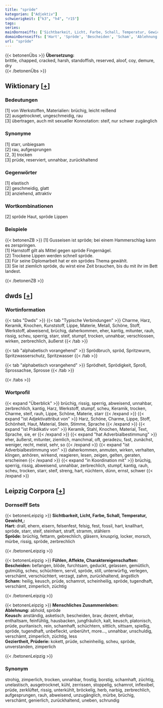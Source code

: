 ```yaml
---
title: "spröde"
kategorien: ["Adjektiv"]
schwierigkeit: ["k3", "h4", "r15"]
tags:
series:
mainDornseiffs: ['Sichtbarkeit, Licht, Farbe, Schall, Temperatur, Gewicht,', 'Fühlen, Affekte, Charaktereigenschaften', 'Menschliches Zusammenleben']
domainDornseiffs: ['Hart', 'Spröde', 'Bescheiden', 'Scham', 'Ablehnung', 'Keusch', 'Geziertheit, Prüderie']
url: "spröde"
---
```


{{< betonenÜbs >}}
**Übersetzung:**  
brittle, chapped, cracked, harsh, standoffish, reserved, aloof, coy, demure, dry  
{{< /betonenÜbs >}}

## Wiktionary [[+](https://de.wiktionary.org/wiki/spröde)]

### Bedeutungen
[1] von Werkstoffen, Materialien: brüchig, leicht reißend  
[2] ausgetrocknet, ungeschmeidig, rau  
[3] übertragen, auch mit sexueller Konnotation: steif, nur schwer zugänglich  

### Synonyme
[1] starr, unbiegsam  
[2] rau, aufgesprungen  
[2, 3] trocken  
[3] prüde, reserviert, unnahbar, zurückhaltend  

### Gegenwörter
[1] elastisch  
[2] geschmeidig, glatt  
[3] anziehend, attraktiv  

### Wortkombinationen
[2] spröde Haut, spröde Lippen  

### Beispiele
{{< betonenZB >}}
[1] Gusseisen ist spröde; bei einem Hammerschlag kann es zerspringen.  
[1] Harnstoff gilt als Mittel gegen spröde Fingernägel.  
[2] Trockene Lippen werden schnell spröde.  
[3] Für seine Diplomarbeit hat er ein sprödes Thema gewählt.  
[3] Sie ist ziemlich spröde, du wirst eine Zeit brauchen, bis du mit ihr im Bett landest.  

{{< /betonenZB >}}


## dwds [[+](https://www.dwds.de/wb/spröde)]

### Wortinformation
{{< tabs "Dwds" >}}
{{< tab "Typische Verbindungen" >}}
Charme, Harz, Keramik, Knochen, Kunststoff, Lippe, Materie, Metall, Schöne, Stoff, Werkstoff, abweisend, brüchig, daherkommen, eher, kantig, mitunter, rauh, rissig, scheu, sperrig, starr, steif, stumpf, trocken, unnahbar, verschlossen, wirken, zerbrechlich, äußerst
{{< /tab >}}

{{< tab "alphabetisch vorangehend" >}}
Sprödbruch, spröd, Spritzwurm, Spritzwasserschutz, Spritzwasser
{{< /tab >}}

{{< tab "alphabetisch vorangehend" >}}
Sprödheit, Sprödigkeit, Sproß, Sprossachse, Sprosse
{{< /tab >}}

{{< /tabs >}}

### Wortprofil
{{< expand "Überblick" >}} brüchig, rissig, sperrig, abweisend, unnahbar, zerbrechlich, kantig, Harz, Werkstoff, stumpf, scheu, Keramik, trocken, Charme, steif, rauh, Lippe, Schöne, Materie, starr {{< /expand >}}
{{< expand "ist Adjektivattribut von" >}} Harz, Schöne, Charme, Lippe, Stoff, Schönheit, Haut, Material, Stein, Stimme, Sprache {{< /expand >}}
{{< expand "ist Prädikativ von" >}} Keramik, Stahl, Knochen, Material, Text, Sprache, sie, er {{< /expand >}}
{{< expand "hat Adverbialbestimmung" >}} eher, äußerst, mitunter, ziemlich, manchmal, oft, geradezu, fast, zunächst, weniger, recht, meist, sehr, so {{< /expand >}}
{{< expand "ist Adverbialbestimmung von" >}} daherkommen, anmuten, wirken, verhalten, klingen, anhören, wirkend, reagieren, lesen, zeigen, gelten, geraten, erscheinen {{< /expand >}}
{{< expand "in Koordination mit" >}} brüchig, sperrig, rissig, abweisend, unnahbar, zerbrechlich, stumpf, kantig, rauh, scheu, trocken, starr, steif, streng, hart, nüchtern, dünn, ernst, schwer {{< /expand >}}

## Leipzig Corpora [[+](https://corpora.uni-leipzig.de/en/res?word=spröde&corpusId=deu_newscrawl-public_2018)]

### Dornseiff Sets
{{< betonenLeipzig >}}
**Sichtbarkeit, Licht, Farbe, Schall, Temperatur, Gewicht,:**  
**Hart:** drall, ehern, eisern, felsenfest, felsig, fest, fossil, hart, knallhart, spröde, starr, steif, steinhart, straff, stramm, stählern  
**Spröde:** brüchig, fettarm, gebrechlich, gläsern, knusprig, locker, morsch, mürbe, rissig, spröde, zerbrechlich  

{{< /betonenLeipzig >}}


{{< betonenLeipzig >}}
**Fühlen, Affekte, Charaktereigenschaften:**  
**Bescheiden:** befangen, blöde, furchtsam, geduckt, gelassen, gemütlich, gutmütig, scheu, schüchtern, servil, spröde, still, unterwürfig, verlegen, verschämt, verschüchtert, verzagt, zahm, zurückhaltend, ängstlich  
**Scham:** heilig, keusch, prüde, schamrot, scheinheilig, spröde, tugendhaft, verschämt, zimperlich, züchtig  

{{< /betonenLeipzig >}}


{{< betonenLeipzig >}}
**Menschliches Zusammenleben:**  
**Ablehnung:** abhold, spröde  
**Keusch:** anständig, asketisch, bescheiden, brav, dezent, ehrbar, enthaltsam, feinfühlig, hausbacken, jungfräulich, kalt, keusch, platonisch, prüde, puritanisch, rein, schamhaft, schüchtern, sittlich, sittsam, spießig, spröde, tugendhaft, unbefleckt, unberührt, more..., unnahbar, unschuldig, verschämt, zimperlich, züchtig, less  
**Geziertheit, Prüderie:** kokett, prüde, scheinheilig, scheu, spröde, unverstanden, zimperlich  

{{< /betonenLeipzig >}}

### Synonym
strohig, zimperlich, trocken, unnahbar, frostig, borstig, schamhaft, züchtig, unelastisch, ausgetrocknet, kühl, zerrissen, stoppelig, schamrot, inflexibel, prüde, zerklüftet, rissig, unterkühlt, bröckelig, herb, narbig, zerbrechlich, aufgesprungen, rauh, abweisend, unzugänglich, mürbe, brüchig, verschämt, genierlich, zurückhaltend, uneben, schrundig

